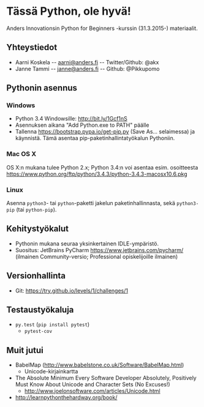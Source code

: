 # Tässä Python, ole hyvä!

Anders Innovationsin Python for Beginners -kurssin (31.3.2015-) materiaalit.

## Yhteystiedot

* Aarni Koskela -- aarni@anders.fi -- Twitter/Github: @akx
* Janne Tammi -- janne@anders.fi -- Github: @Pikkupomo

## Pythonin asennus

### Windows

* Python 3.4 Windowsille: http://bit.ly/1Gcf1nS
* Asennuksen aikana "Add Python.exe to PATH" päälle
* Tallenna https://bootstrap.pypa.io/get-pip.py (Save As... selaimessa)
  ja käynnistä. Tämä asentaa pip-paketinhallintatyökalun Pythoniin.

### Mac OS X

OS X:n mukana tulee Python 2.x; Python 3.4:n voi asentaa esim. osoitteesta
 https://www.python.org/ftp/python/3.4.3/python-3.4.3-macosx10.6.pkg

 
### Linux

Asenna `python3`- tai `python`-paketti jakelun paketinhallinnasta, sekä
`python3-pip` (tai `python-pip`).


## Kehitystyökalut

* Pythonin mukana seuraa yksinkertainen IDLE-ympäristö.
* Suositus: JetBrains PyCharm https://www.jetbrains.com/pycharm/ (ilmainen
  Community-versio; Professional opiskelijoille ilmainen)
  
## Versionhallinta

* Git: https://try.github.io/levels/1/challenges/1

## Testaustyökaluja

* `py.test` (`pip install pytest`)
  * `pytest-cov`

## Muit jutui

* BabelMap (http://www.babelstone.co.uk/Software/BabelMap.html)
  * Unicode-kirjainkartta
* The Absolute Minimum Every Software Developer Absolutely,
  Positively Must Know About Unicode and Character Sets (No Excuses!)
  * http://www.joelonsoftware.com/articles/Unicode.html
* http://learnpythonthehardway.org/book/
